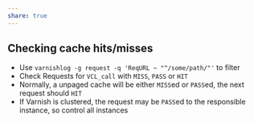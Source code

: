 ```yaml
---
share: true
---
```


## Checking cache hits/misses

* Use `varnishlog -g request -q 'ReqURL ~ "^/some/path/"'` to filter
* Check Requests for `VCL_call` with `MISS`, `PASS` or `HIT`
* Normally, a unpaged cache will be either `MISS`ed or `PASS`ed, the next request should `HIT`
*  If Varnish is clustered, the request may be `PASS`ed to the responsible instance, so control all instances